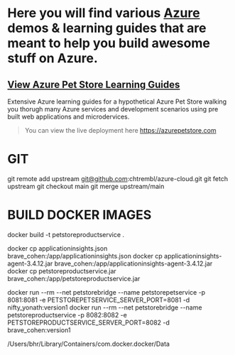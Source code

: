 # Here you will find various [Azure](https://ms.portal.azure.com/) demos & learning guides that are meant to help you build awesome stuff on Azure.

## [View Azure Pet Store Learning Guides](https://github.com/chtrembl/azure-cloud/tree/main/petstore)

Extensive Azure learning guides for a hypothetical Azure Pet Store walking you thorugh many Azure services and development scenarios using pre built web applications and microdervices.

> You can view the live deployment here https://azurepetstore.com


# GIT
git remote add upstream git@github.com:chtrembl/azure-cloud.git
git fetch upstream
git checkout main
git merge upstream/main





# BUILD DOCKER IMAGES

docker build -t petstoreproductservice .


docker cp applicationinsights.json brave_cohen:/app/applicationinsights.json
docker cp applicationinsights-agent-3.4.12.jar brave_cohen:/app/applicationinsights-agent-3.4.12.jar
docker cp petstoreproductservice.jar brave_cohen:/app/petstoreproductservice.jar

docker run --rm --net petstorebridge --name petstorepetservice -p 8081:8081 -e PETSTOREPETSERVICE_SERVER_PORT=8081 -d nifty_yonath:version1
docker run --rm --net petstorebridge --name petstoreproductservice -p 8082:8082 -e PETSTOREPRODUCTSERVICE_SERVER_PORT=8082 -d brave_cohen:version1

/Users/bhr/Library/Containers/com.docker.docker/Data

